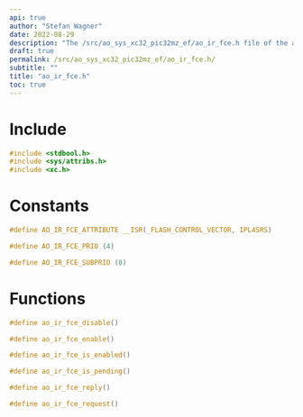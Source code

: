 ```yaml
---
api: true
author: "Stefan Wagner"
date: 2022-08-29
description: "The /src/ao_sys_xc32_pic32mz_ef/ao_ir_fce.h file of the ao real-time operating system."
draft: true
permalink: /src/ao_sys_xc32_pic32mz_ef/ao_ir_fce.h/
subtitle: ""
title: "ao_ir_fce.h"
toc: true
---
```


# Include

```c
#include <stdbool.h>
#include <sys/attribs.h>
#include <xc.h>
```

# Constants

```c
#define AO_IR_FCE_ATTRIBUTE __ISR(_FLASH_CONTROL_VECTOR, IPL4SRS)
```

```c
#define AO_IR_FCE_PRIO (4)
```

```c
#define AO_IR_FCE_SUBPRIO (0)
```

# Functions

```c
#define ao_ir_fce_disable()
```

```c
#define ao_ir_fce_enable()
```

```c
#define ao_ir_fce_is_enabled()
```

```c
#define ao_ir_fce_is_pending()
```

```c
#define ao_ir_fce_reply()
```

```c
#define ao_ir_fce_request()
```

